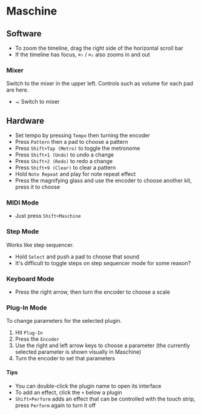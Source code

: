 # Maschine

## Software

- To zoom the timeline, drag the right side of the horizontal scroll bar
- If the timeline has focus, `⌘↑` / `⌘↓` also zooms in and out

### Mixer

Switch to the mixer in the upper left. Controls such as volume for each pad are here.

- `⇥`: Switch to mixer

## Hardware

- Set tempo by pressing `Tempo` then turning the encoder
- Press `Pattern` then a pad to choose a pattern
- Press `Shift+Tap (Metro)` to toggle the metronome
- Press `Shift+1 (Undo)` to undo a change
- Press `Shift+2 (Redo)` to redo a change
- Press `Shift+9 (Clear)` to clear a pattern
- Hold `Note Repeat` and play for note repeat effect
- Press the magnifying glass and use the encoder to choose another kit, press it to choose

### MIDI Mode

- Just press `Shift+Maschine`

### Step Mode

Works like step sequencer.

- Hold `Select` and push a pad to choose that sound
- It's difficult to toggle steps on step sequencer mode for some reason?

### Keyboard Mode

- Press the right arrow, then turn the encoder to choose a scale

### Plug-In Mode

To change parameters for the selected plugin.

1. Hit `Plug-In`
2. Press the `Encoder`
3. Use the right and left arrow keys to choose a parameter (the currently selected parameter is shown visually in Maschine)
4. Turn the encoder to set that parameters

#### Tips

- You can double-click the plugin name to open its interface
- To add an effect, click the `+` below a plugin
- `Shift+Perform` adds an effect that can be controlled with the touch strip, press `Perform` again to turn it off
